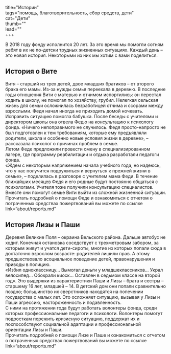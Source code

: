 title="Истории"   
tags="помощь, благотворительность, сбор средств, дети"  
cat="Дети"  
thumb=""  
lead=""  
+++

В 2018 году фонду исполнится 20 лет. За это время мы помогли сотням ребят в их не по-детски трудных жизненных ситуациях. Каждый день – это новая история. Некоторыми из них мы хотим с вами поделиться.

## История о Вите
Витя – старший из трех детей, двое младших братиков – от второго брака его мамы. Из-за нужды семья переехала в деревню. В последние годы отношения Вити с матерью и отчимом испортились: он перестал ходить в школу, не помогал по хозяйству, грубил. Нелегкая сельская жизнь для семьи осложнилась безработицей отчима и ссорами между взрослыми. Федя начал иногда не приходить домой ночевать.  
Исправить ситуацию помогла бабушка. После беседы с учителями и директором школы она отвела Федю на консультацию к психологу фонда. «Ничего непоправимого не случилось. Федя просто-напросто не был подготовлен к тем требованиям, которые ему предъявляли родители, школа и особенно новые условия жизни в деревне», – рассказала психолог о причинах проблем в семье.  
Летом Феде предложили провести смену в специализированном лагере, где программу реабилитации и отдыха разработали педагоги фонда.  
«Ждем с некоторым напряжением начала учебного года, но надеюсь, что у нас получится подружиться и вернуться к прежней жизни в семье», – поделилась в разговоре с учителем мама Феди. В течение ближайших месяцев Федя и его родные будут постоянно общаться с психологами. Учителя тоже получили консультацию специалистов. Вместе они помогут семье Вити выйти из сложной жизненной ситуации.  
Прочитать подробней о помощи Феде и ознакомиться с отчетом о потраченных средствах пожертвований вы можете по ссылке link=“about/reports.md”

## История Лизы и Паши
Деревня Великие Поля – окраина Вельского района. Дальше автобус не ходит. Конечная остановка соседствует с трехметровым забором, за которым живут и учатся дети-сироты, многие из которых попали сюда в достаточно взрослом возрасте: родителей лишили прав. А этому предшествовало асоциальное поведение детей, правонарушения и приводы в полицию.  
«Избил одноклассницу... Вымогал деньги у младшеклассников... Украл велосипед… Обокрали киоск… Оставлен в седьмом классе на второй год». Это выдержки из характеристики Паши и Лизы – брата и сестры – старшему 16 лет, младшей – 14. В детский дом они попали сравнительно поздно; большинство их сверстников находятся на попечении государства с малых лет. Это осложняет ситуацию, вызывая у Лизы и Паши агрессию, настороженность и подавленность.  
С ними на протяжении года будут работать волонтеры фонда, среди которых профессиональные педагоги и психологи. Волонтеры помогут подросткам пережить кризисную ситуацию, поддержат их и поспособствуют социальной адаптации и профессиональной ориентации Лизы и Паши.  
Прочитать подробней о помощи Лизе и Паше и ознакомиться с отчетом о потраченных средствах пожертвований вы можете по ссылке link=“about/reports.md”
